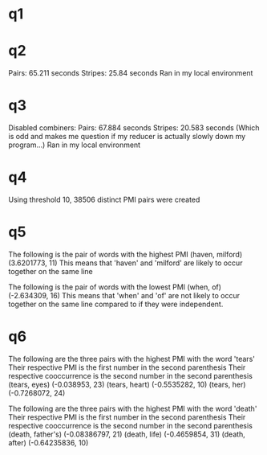 # q1


# q2
Pairs: 65.211 seconds
Stripes: 25.84 seconds
Ran in my local environment

# q3
Disabled combiners:
Pairs: 67.884 seconds
Stripes: 20.583 seconds (Which is odd and makes me question if my reducer is actually slowly down my program...)
Ran in my local environment

# q4
Using threshold 10, 38506 distinct PMI pairs were created

# q5
The following is the pair of words with the highest PMI
(haven, milford)	(3.6201773, 11)
This means that 'haven' and 'milford' are likely to occur together on the same line

The following is the pair of words with the lowest PMI
(when, of)	(-2.634309, 16)
This means that 'when' and 'of' are not likely to occur together on the same line
compared to if they were independent.

# q6
The following are the three pairs with the highest PMI with the word 'tears'
Their respective PMI is the first number in the second parenthesis
Their respective cooccurrence is the second number in the second parenthesis
(tears, eyes)	(-0.038953, 23)
(tears, heart)	(-0.5535282, 10)
(tears, her)	(-0.7268072, 24)

The following are the three pairs with the highest PMI with the word 'death'
Their respective PMI is the first number in the second parenthesis
Their respective cooccurrence is the second number in the second parenthesis
(death, father's)	(-0.08386797, 21)
(death, life)	(-0.4659854, 31)
(death, after)	(-0.64235836, 10)
